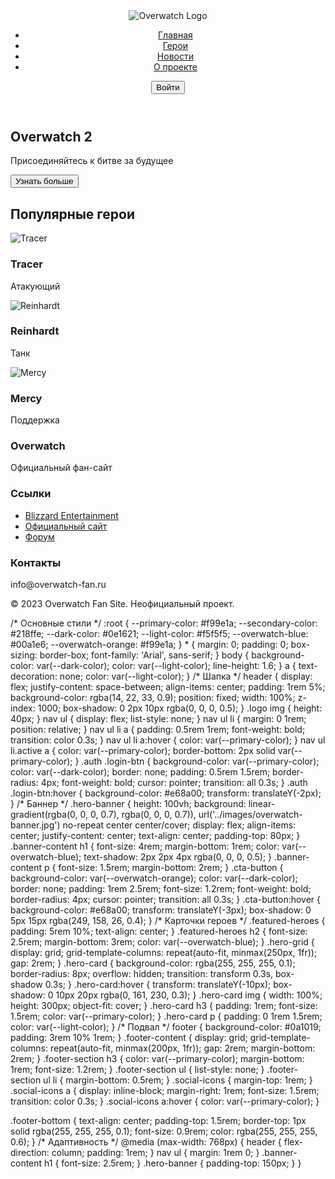 <!DOCTYPE html>
<html lang="ru">
<head>
    <meta charset="UTF-8">
    <meta name="viewport" content="width=device-width, initial-scale=1.0">
    <title>Overwatch | Главная</title>
    <link rel="stylesheet" href="css/style.css">
    <link rel="stylesheet" href="https://cdnjs.cloudflare.com/ajax/libs/font-awesome/6.0.0/css/all.min.css">
</head>
<body>
    <header>
        <div class="logo">
            <img src="images/logos/overwatch-logo.png" alt="Overwatch Logo">
        </div>
        <nav>
            <ul>
                <li class="active"><a href="index.html">Главная</a></li>
                <li><a href="heroes.html">Герои</a></li>
                <li><a href="news.html">Новости</a></li>
                <li><a href="#about">О проекте</a></li>
            </ul>
        </nav>
        <div class="auth">
            <button class="login-btn"><i class="fas fa-user"></i> Войти</button>
        </div>
    </header>
    <section class="hero-banner">
        <div class="banner-content">
            <h1>Overwatch 2</h1>
            <p>Присоединяйтесь к битве за будущее</p>
            <button class="cta-button">Узнать больше</button>
        </div>
    </section>
    <section class="featured-heroes">
        <h2>Популярные герои</h2>
        <div class="hero-grid">
            <div class="hero-card">
                <img src="images/heroes/tracer.jpg" alt="Tracer">
                <h3>Tracer</h3>
                <p>Атакующий</p>
            </div>
            <div class="hero-card">
                <img src="images/heroes/reinhardt.jpg" alt="Reinhardt">
                <h3>Reinhardt</h3>
                <p>Танк</p>
            </div>
            <div class="hero-card">
                <img src="images/heroes/mercy.jpg" alt="Mercy">
                <h3>Mercy</h3>
                <p>Поддержка</p>
            </div>
        </div>
    </section>
    <footer>
        <div class="footer-content">
            <div class="footer-section">
                <h3>Overwatch</h3>
                <p>Официальный фан-сайт</p>
            </div>
            <div class="footer-section">
                <h3>Ссылки</h3>
                <ul>
                    <li><a href="#">Blizzard Entertainment</a></li>
                    <li><a href="#">Официальный сайт</a></li>
                    <li><a href="#">Форум</a></li>
                </ul>
            </div>
            <div class="footer-section">
                <h3>Контакты</h3>
                <p>info@overwatch-fan.ru</p>
                <div class="social-icons">
                    <a href="#"><i class="fab fa-twitter"></i></a>
                    <a href="#"><i class="fab fa-facebook"></i></a>
                    <a href="#"><i class="fab fa-discord"></i></a>
                </div>
            </div>
        </div>
        <div class="footer-bottom">
            <p>&copy; 2023 Overwatch Fan Site. Неофициальный проект.</p>
        </div>
    </footer>
   <script src="js/main.js"></script>
</body>
</html>
/* Основные стили */
:root {
    --primary-color: #f99e1a;
    --secondary-color: #218ffe;
    --dark-color: #0e1621;
    --light-color: #f5f5f5;
    --overwatch-blue: #00a1e6;
    --overwatch-orange: #f99e1a;
}
* {
    margin: 0;
    padding: 0;
    box-sizing: border-box;
    font-family: 'Arial', sans-serif;
}
body {
    background-color: var(--dark-color);
    color: var(--light-color);
    line-height: 1.6;
}
a {
    text-decoration: none;
    color: var(--light-color);
}
/* Шапка */
header {
    display: flex;
    justify-content: space-between;
    align-items: center;
    padding: 1rem 5%;
    background-color: rgba(14, 22, 33, 0.9);
    position: fixed;
    width: 100%;
    z-index: 1000;
    box-shadow: 0 2px 10px rgba(0, 0, 0, 0.5);
}
.logo img {
    height: 40px;
}
nav ul {
    display: flex;
    list-style: none;
}
nav ul li {
    margin: 0 1rem;
    position: relative;
}
nav ul li a {
    padding: 0.5rem 1rem;
    font-weight: bold;
    transition: color 0.3s;
}
nav ul li a:hover {
    color: var(--primary-color);
}
nav ul li.active a {
    color: var(--primary-color);
    border-bottom: 2px solid var(--primary-color);
}
.auth .login-btn {
    background-color: var(--primary-color);
    color: var(--dark-color);
    border: none;
    padding: 0.5rem 1.5rem;
    border-radius: 4px;
    font-weight: bold;
    cursor: pointer;
    transition: all 0.3s;
}
.auth .login-btn:hover {
    background-color: #e68a00;
    transform: translateY(-2px);
}
/* Баннер */
.hero-banner {
    height: 100vh;
    background: linear-gradient(rgba(0, 0, 0, 0.7), rgba(0, 0, 0, 0.7)), 
                url('../images/overwatch-banner.jpg') no-repeat center center/cover;
    display: flex;
    align-items: center;
    justify-content: center;
    text-align: center;
    padding-top: 80px;
}
.banner-content h1 {
    font-size: 4rem;
    margin-bottom: 1rem;
    color: var(--overwatch-blue);
    text-shadow: 2px 2px 4px rgba(0, 0, 0, 0.5);
}
.banner-content p {
    font-size: 1.5rem;
    margin-bottom: 2rem;
}
.cta-button {
    background-color: var(--overwatch-orange);
    color: var(--dark-color);
    border: none;
    padding: 1rem 2.5rem;
    font-size: 1.2rem;
    font-weight: bold;
    border-radius: 4px;
    cursor: pointer;
    transition: all 0.3s;
}
.cta-button:hover {
    background-color: #e68a00;
    transform: translateY(-3px);
    box-shadow: 0 5px 15px rgba(249, 158, 26, 0.4);
}
/* Карточки героев */
.featured-heroes {
    padding: 5rem 10%;
    text-align: center;
}
.featured-heroes h2 {
    font-size: 2.5rem;
    margin-bottom: 3rem;
    color: var(--overwatch-blue);
}
.hero-grid {
    display: grid;
    grid-template-columns: repeat(auto-fit, minmax(250px, 1fr));
    gap: 2rem;
}
.hero-card {
    background-color: rgba(255, 255, 255, 0.1);
    border-radius: 8px;
    overflow: hidden;
    transition: transform 0.3s, box-shadow 0.3s;
}
.hero-card:hover {
    transform: translateY(-10px);
    box-shadow: 0 10px 20px rgba(0, 161, 230, 0.3);
}
.hero-card img {
    width: 100%;
    height: 300px;
    object-fit: cover;
}
.hero-card h3 {
    padding: 1rem;
    font-size: 1.5rem;
    color: var(--primary-color);
}
.hero-card p {
    padding: 0 1rem 1.5rem;
    color: var(--light-color);
}
/* Подвал */
footer {
    background-color: #0a1019;
    padding: 3rem 10% 1rem;
}
.footer-content {
    display: grid;
    grid-template-columns: repeat(auto-fit, minmax(200px, 1fr));
    gap: 2rem;
    margin-bottom: 2rem;
}
.footer-section h3 {
    color: var(--primary-color);
    margin-bottom: 1rem;
    font-size: 1.2rem;
}
.footer-section ul {
    list-style: none;
}
.footer-section ul li {
    margin-bottom: 0.5rem;
}
.social-icons {
    margin-top: 1rem;
}
.social-icons a {
    display: inline-block;
    margin-right: 1rem;
    font-size: 1.5rem;
    transition: color 0.3s;
}
.social-icons a:hover {
    color: var(--primary-color);
}

.footer-bottom {
    text-align: center;
    padding-top: 1.5rem;
    border-top: 1px solid rgba(255, 255, 255, 0.1);
    font-size: 0.9rem;
    color: rgba(255, 255, 255, 0.6);
}
/* Адаптивность */
@media (max-width: 768px) {
    header {
        flex-direction: column;
        padding: 1rem;
    }
    nav ul {
        margin: 1rem 0;
    }
    .banner-content h1 {
        font-size: 2.5rem;
    }
    .hero-banner {
        padding-top: 150px;
    }
}
